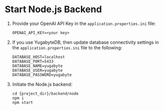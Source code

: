 # Start Node.js Backend

1. Provide your OpenAI API Key in the  `application.properties.ini` file:
    ```properties
    OPENAI_API_KEY=<your key>
    ```

2. If you use YugabyteDB, then update database connectivity settings in the `application.properties.ini` file to the following:
    ```properties
    DATABASE_HOST=localhost
    DATABASE_PORT=5433
    DATABASE_NAME=yugabyte
    DATABASE_USER=yugabyte
    DATABASE_PASSWORD=yugabyte
    ```

3. Initiate the Node.js backend:
    ```shell
    cd {project_dir}/backend/node
    npm i 
    npm start
    ```